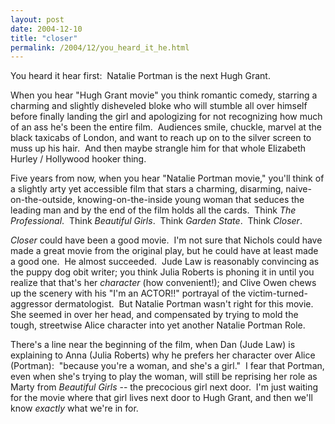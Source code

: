 ```yaml
---
layout: post
date: 2004-12-10
title: "closer"
permalink: /2004/12/you_heard_it_he.html
---
```


You heard it hear first:  Natalie Portman is the next Hugh Grant.

When you hear "Hugh Grant movie" you think romantic comedy, starring a charming and slightly disheveled bloke who will stumble all over himself before finally landing the girl and apologizing for not recognizing how much of an ass he's been the entire film.  Audiences smile, chuckle, marvel at the black taxicabs of London, and want to reach up on to the silver screen to muss up his hair.  And then maybe strangle him for that whole Elizabeth Hurley / Hollywood hooker thing.

Five years from now, when you hear "Natalie Portman movie," you'll think of a slightly arty yet accessible film that stars a charming, disarming, naive-on-the-outside, knowing-on-the-inside young woman that seduces the leading man and by the end of the film holds all the cards.  Think _The Professional_.  Think _Beautiful Girls_.  Think _Garden State_.  Think _Closer_.

_Closer_ could have been a good movie.  I'm not sure that Nichols could have made a great movie from the original play, but he could have at least made a good one.  He almost succeeded.  Jude Law is reasonably convincing as the puppy dog obit writer; you think Julia Roberts is phoning it in until you realize that that's her _character_ (how convenient!); and Clive Owen chews up the scenery with his "I'm an ACTOR!!" portrayal of the victim-turned-aggressor dermatologist.  But Natalie Portman wasn't right for this movie.  She seemed in over her head, and compensated by trying to mold the tough, streetwise Alice character into yet another Natalie Portman Role. 

There's a line near the beginning of the film, when Dan (Jude Law) is explaining to Anna (Julia Roberts) why he prefers her character over Alice (Portman):  "because you're a woman, and she's a girl."  I fear that Portman, even when she's trying to play the woman, will still be reprising her role as Marty from _Beautiful Girls_ \-\- the precocious girl next door.  I'm just waiting for the movie where that girl lives next door to Hugh Grant, and then we'll know _exactly_ what we're in for.